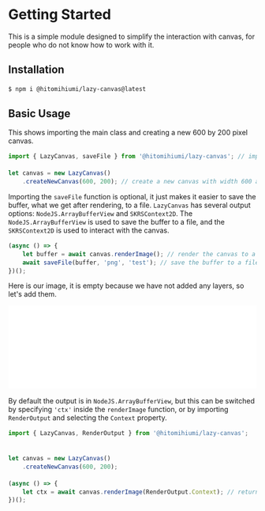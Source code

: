 # Getting Started

This is a simple module designed to simplify the interaction with canvas, for people who do not know how to work with it.

## Installation

```sh
$ npm i @hitomihiumi/lazy-canvas@latest
```

## Basic Usage

This shows importing the main class and creating a new 600 by 200 pixel canvas.

```ts
import { LazyCanvas, saveFile } from '@hitomihiumi/lazy-canvas'; // import the module

let canvas = new LazyCanvas()
    .createNewCanvas(600, 200); // create a new canvas with width 600 and height 200
```
Importing the `saveFile` function is optional, it just makes it easier to save the buffer, what we get after rendering, to a file. `LazyCanvas` has several output options: `NodeJS.ArrayBufferView` and `SKRSContext2D`. The `NodeJS.ArrayBufferView` is used to save the buffer to a file, and the `SKRSContext2D` is used to interact with the canvas. 

```ts
(async () => {
    let buffer = await canvas.renderImage(); // render the canvas to a buffer
    await saveFile(buffer, 'png', 'test'); // save the buffer to a file
})();
```

Here is our image, it is empty because we have not added any layers, so let's add them.

![Example](https://raw.githubusercontent.com/hitomihiumi/docsholder/master/guide/getting-started/empty.png)

By default the output is in `NodeJS.ArrayBufferView`, but this can be switched by specifying `'ctx'` inside the `renderImage` function, or by importing `RenderOutput` and selecting the `Context` property.

```ts
import { LazyCanvas, RenderOutput } from '@hitomihiumi/lazy-canvas';


let canvas = new LazyCanvas()
    .createNewCanvas(600, 200);

(async () => {
    let ctx = await canvas.renderImage(RenderOutput.Context); // returns a SKRSContext2D
})();
```